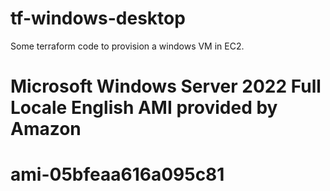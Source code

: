 # tf-windows-desktop
Some terraform code to provision a windows VM in EC2.

# Microsoft Windows Server 2022 Full Locale English AMI provided by Amazon
# ami-05bfeaa616a095c81


